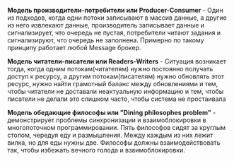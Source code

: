 **Модель производители-потребители или Producer-Consumer** - Один из подходов, когда одни потоки записывают в массив данные, а другие из него извлекают данные, производитель записывает данные и сигнализирует, что очередь не пустая, потребители читают задания и сигнализируют, что очередь не заполнена. Примерно по такому принципу работает любой Message брокер.

**Модель читатели-писатели или Readers-Writers** - Ситуация возникает тогда, когда одним потокам(читателям) нужно постоянно получать доступ к ресурсу, а другим потокам(писателям) нужно обновлять этот ресурс, нужно найти грамотный баланс между обновлениями и тем, чтобы читатели не доставали неактуальную информацию и тем, чтобы писатели не делали это слишком часто, чтобы система не простаивала

**Модель обедающие философы или "Dining philosophes problem"** - демонстрирует проблемы синхронизации и взаимоблокировки в многопоточном программировании. Пять философов сидят за круглым столом, чередуя еду и размышления. Между каждым из них лежит вилка, но для еды нужны две. Философы должны взаимодействовать так, чтобы избежать вечного голода и взаимоблокировки.